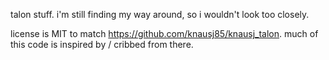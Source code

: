 talon stuff. i'm still finding my way around, so i wouldn't look too closely.

license is MIT to match https://github.com/knausj85/knausj_talon.
much of this code is inspired by / cribbed from there.
